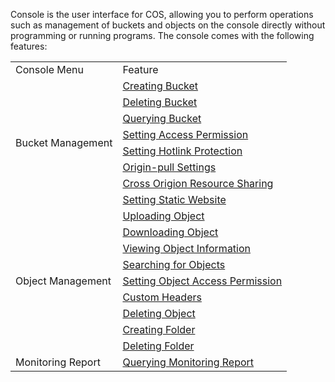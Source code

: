 Console is the user interface for COS, allowing you to perform operations such as management of buckets and objects on the console directly without programming or running programs. The console comes with the following features:

<table>
   <tr>
      <td >Console Menu</td>
      <td>Feature</td>
   </tr>
   <tr>
      <td rowspan="8">Bucket Management</td>
			<td><a href="https://cloud.tencent.com/document/product/436/13309">Creating Bucket</a></td>
			   <tr>
      <td><a href="https://cloud.tencent.com/document/product/436/32433">Deleting Bucket</a></td>
   </tr>
   </tr>
   <tr>
      <td><a href="https://cloud.tencent.com/document/product/436/13313">Querying Bucket</a></td>
   </tr>
   <tr>
      <td><a href="https://cloud.tencent.com/document/product/436/13315">Setting Access Permission</a></td>
   </tr>
   <tr>
      <td><a href="https://cloud.tencent.com/document/product/436/13319">Setting Hotlink Protection</a></td>
   </tr>
   <tr>
      <td><a href="https://cloud.tencent.com/document/product/436/13310">Origin-pull Settings</a></td>
   </tr>
   <tr>
      <td><a href="https://cloud.tencent.com/document/product/436/13318">Cross Origion Resource Sharing</a></td>
   </tr>
   <tr>
      <td><a href="https://cloud.tencent.com/document/product/436/14984">Setting Static Website</a></td>
   </tr>
   <tr>
      <td rowspan="9">Object Management</td>
      <td><a href="https://cloud.tencent.com/document/product/436/13321">Uploading Object</a></td>
   </tr>
   <tr>
      <td><a href="https://cloud.tencent.com/document/product/436/13322">Downloading Object</a></td>
   </tr>
   <tr>
      <td><a href="https://cloud.tencent.com/document/product/436/13326">Viewing Object Information</a></td>
   </tr>
   <tr>
      <td><a href="https://cloud.tencent.com/document/product/436/13325">Searching for Objects</a></td>
   </tr>
   <tr>
      <td><a href="https://cloud.tencent.com/document/product/436/13327">Setting Object Access Permission</a></td>
   </tr>
   <tr>
      <td><a href="https://cloud.tencent.com/document/product/436/13361">Custom Headers</a></td>
   </tr>
   <tr>
      <td><a href="https://cloud.tencent.com/document/product/436/13323">Deleting Object</a></td>
   </tr>
   <tr>
      <td><a href="https://cloud.tencent.com/document/product/436/13329">Creating Folder</a></td>
   </tr>
   <tr>
      <td><a href="https://cloud.tencent.com/document/product/436/13330">Deleting Folder</a></td>
   </tr>
   <tr>
      <td>Monitoring Report</td>
      <td><a href="https://cloud.tencent.com/document/product/436/13332">Querying Monitoring Report</a></td>
   </tr>
   </tr>
</table>

